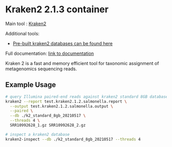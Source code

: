 # Kraken2 2.1.3 container

Main tool : [Kraken2](https://github.com/DerrickWood/kraken2/)

Additional tools:

- [Pre-built kraken2 databases can be found here](https://benlangmead.github.io/aws-indexes/k2)

Full documentation: [link to documentation](https://github.com/DerrickWood/kraken2/wiki)

Kraken 2 is a fast and memory efficient tool for taxonomic assignment of metagenomics sequencing reads.

## Example Usage

```bash
# query Illumina paired-end reads against kraken2 standard 8GB database
kraken2 --report test.kraken2.1.2.salmonella.report \
  --output test.kraken2.1.2.salmonella.output \
  --paired \
  --db ./k2_standard_8gb_20210517 \
  --threads 4 \
  SRR10992628_1.gz SRR10992628_2.gz 

# inspect a kraken2 database
kraken2-inspect --db ./k2_standard_8gb_20210517 --threads 4
```
